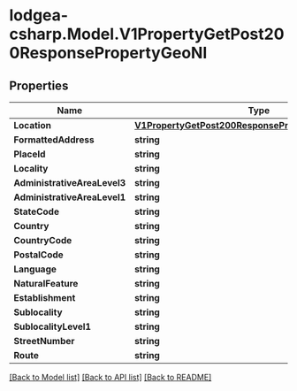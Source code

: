 
# lodgea-csharp.Model.V1PropertyGetPost200ResponsePropertyGeoNl

## Properties

Name | Type | Description | Notes
------------ | ------------- | ------------- | -------------
**Location** | [**V1PropertyGetPost200ResponsePropertyGeoDeLocation**](V1PropertyGetPost200ResponsePropertyGeoDeLocation.md) |  | [optional] 
**FormattedAddress** | **string** |  | [optional] 
**PlaceId** | **string** |  | [optional] 
**Locality** | **string** |  | [optional] 
**AdministrativeAreaLevel3** | **string** |  | [optional] 
**AdministrativeAreaLevel1** | **string** |  | [optional] 
**StateCode** | **string** |  | [optional] 
**Country** | **string** |  | [optional] 
**CountryCode** | **string** |  | [optional] 
**PostalCode** | **string** |  | [optional] 
**Language** | **string** |  | [optional] 
**NaturalFeature** | **string** |  | [optional] 
**Establishment** | **string** |  | [optional] 
**Sublocality** | **string** |  | [optional] 
**SublocalityLevel1** | **string** |  | [optional] 
**StreetNumber** | **string** |  | [optional] 
**Route** | **string** |  | [optional] 

[[Back to Model list]](../README.md#documentation-for-models)
[[Back to API list]](../README.md#documentation-for-api-endpoints)
[[Back to README]](../README.md)

